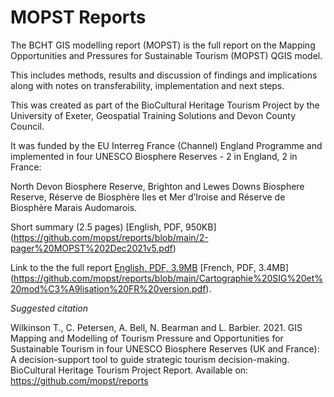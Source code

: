 # MOPST Reports

The BCHT GIS modelling report (MOPST) is the full report on the Mapping Opportunities and Pressures for Sustainable Tourism (MOPST) QGIS model.

This includes methods, results and discussion of findings and implications along with notes on transferability, implementation and next steps.

This was created as part of the BioCultural Heritage Tourism Project by the University of Exeter, Geospatial Training Solutions and Devon County Council.

It was funded by the EU Interreg France (Channel) England Programme and implemented in four UNESCO Biosphere Reserves - 2 in England, 2 in France:

North Devon Biosphere Reserve, Brighton and Lewes Downs Biosphere Reserve, Réserve de Biosphère Iles et Mer d’Iroise and Réserve de Biosphère Marais Audomarois.

Short summary (2.5 pages) [English, PDF, 950KB] (https://github.com/mopst/reports/blob/main/2-pager%20MOPST%202Dec2021v5.pdf)

Link to the the full report [English, PDF, 3.9MB](https://github.com/mopst/reports/blob/main/BCHT%20GIS%20modelling%20report%20method%20and%20results%202Dec2021_018.pdf) [French, PDF, 3.4MB] (https://github.com/mopst/reports/blob/main/Cartographie%20SIG%20et%20mod%C3%A9lisation%20FR%20version.pdf). 

*Suggested citation*

Wilkinson T., C. Petersen, A. Bell, N. Bearman and L. Barbier. 2021. GIS Mapping and Modelling of
Tourism Pressure and Opportunities for Sustainable Tourism in four UNESCO Biosphere Reserves (UK
and France): A decision-support tool to guide strategic tourism decision-making. BioCultural Heritage
Tourism Project Report. Available on: https://github.com/mopst/reports
